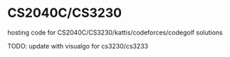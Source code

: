# CS2040C/CS3230
hosting code for CS2040C/CS3230/kattis/codeforces/codegolf solutions

TODO: update with visualgo for cs3230/cs3233
